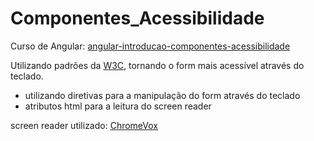 # Componentes_Acessibilidade
Curso de Angular: [angular-introducao-componentes-acessibilidade](https://cursos.alura.com.br/course/angular-introducao-componentes-acessibilidade)

Utilizando padrões da [W3C](https://www.w3.org/WAI/standards-guidelines/wcag/), tornando o form mais acessível através do teclado.

- utilizando diretivas para a manipulação do form através do teclado
- atributos html para a leitura do screen reader

screen reader utilizado: [ChromeVox](https://chromewebstore.google.com/detail/screen-reader/kgejglhpjiefppelpmljglcjbhoiplfn?hl=pt-BR)
